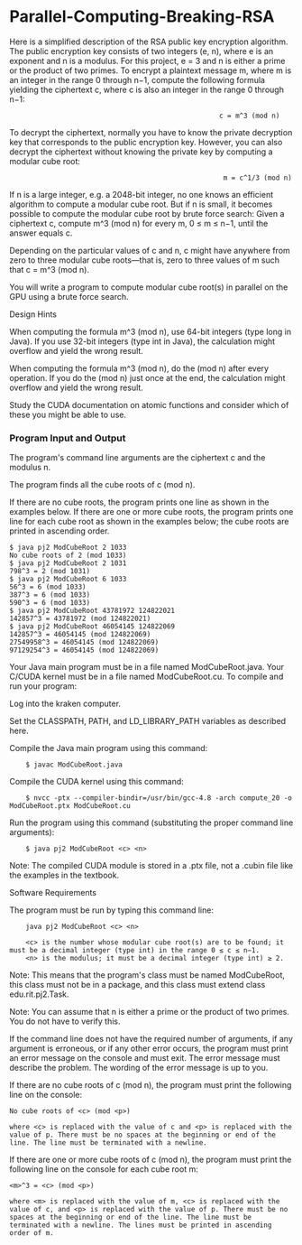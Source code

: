 # Parallel-Computing-Breaking-RSA

 Here is a simplified description of the RSA public key encryption algorithm. The public encryption key consists of two integers (e, n), where e is an exponent and n is a modulus. For this project, e = 3 and n is either a prime or the product of two primes. To encrypt a plaintext message m, where m is an integer in the range 0 through n−1, compute the following formula yielding the ciphertext c, where c is also an integer in the range 0 through n−1:

                                                        c = m^3 (mod n)

To decrypt the ciphertext, normally you have to know the private decryption key that corresponds to the public encryption key. However, you can also decrypt the ciphertext without knowing the private key by computing a modular cube root:

                                                         m = c^1/3 (mod n)

If n is a large integer, e.g. a 2048-bit integer, no one knows an efficient algorithm to compute a modular cube root. But if n is small, it becomes possible to compute the modular cube root by brute force search: Given a ciphertext c, compute m^3 (mod n) for every m, 0 ≤ m ≤ n−1, until the answer equals c.

Depending on the particular values of c and n, c might have anywhere from zero to three modular cube roots—that is, zero to three values of m such that c = m^3 (mod n).

You will write a program to compute modular cube root(s) in parallel on the GPU using a brute force search.

Design Hints

   When computing the formula m^3 (mod n), use 64-bit integers (type long in Java). If you use 32-bit integers (type int in Java), the calculation might overflow and yield the wrong result.

   When computing the formula m^3 (mod n), do the (mod n) after every operation. If you do the (mod n) just once at the end, the calculation might overflow and yield the wrong result.

   Study the CUDA documentation on atomic functions and consider which of these you might be able to use. 
   
### Program Input and Output

The program's command line arguments are the ciphertext c and the modulus n.

The program finds all the cube roots of c (mod n).

If there are no cube roots, the program prints one line as shown in the examples below. If there are one or more cube roots, the program prints one line for each cube root as shown in the examples below; the cube roots are printed in ascending order.

```
$ java pj2 ModCubeRoot 2 1033
No cube roots of 2 (mod 1033)
$ java pj2 ModCubeRoot 2 1031
798^3 = 2 (mod 1031)
$ java pj2 ModCubeRoot 6 1033
56^3 = 6 (mod 1033)
387^3 = 6 (mod 1033)
590^3 = 6 (mod 1033)
$ java pj2 ModCubeRoot 43781972 124822021
142857^3 = 43781972 (mod 124822021)
$ java pj2 ModCubeRoot 46054145 124822069
142857^3 = 46054145 (mod 124822069)
27549958^3 = 46054145 (mod 124822069)
97129254^3 = 46054145 (mod 124822069)
```
 Your Java main program must be in a file named ModCubeRoot.java. Your C/CUDA kernel must be in a file named ModCubeRoot.cu. To compile and run your program:

   Log into the kraken computer.

   Set the CLASSPATH, PATH, and LD_LIBRARY_PATH variables as described here.

   Compile the Java main program using this command:

        $ javac ModCubeRoot.java

   Compile the CUDA kernel using this command:

        $ nvcc -ptx --compiler-bindir=/usr/bin/gcc-4.8 -arch compute_20 -o ModCubeRoot.ptx ModCubeRoot.cu

   Run the program using this command (substituting the proper command line arguments):

        $ java pj2 ModCubeRoot <c> <n>

Note: The compiled CUDA module is stored in a .ptx file, not a .cubin file like the examples in the textbook. 

Software Requirements

   The program must be run by typing this command line:

        java pj2 ModCubeRoot <c> <n>

        <c> is the number whose modular cube root(s) are to be found; it must be a decimal integer (type int) in the range 0 ≤ c ≤ n−1.
        <n> is the modulus; it must be a decimal integer (type int) ≥ 2. 

   Note: This means that the program's class must be named ModCubeRoot, this class must not be in a package, and this class must extend class edu.rit.pj2.Task.

   Note: You can assume that n is either a prime or the product of two primes. You do not have to verify this.

   If the command line does not have the required number of arguments, if any argument is erroneous, or if any other error occurs, the program must print an error message on the console and must exit. The error message must describe the problem. The wording of the error message is up to you.

   If there are no cube roots of c (mod n), the program must print the following line on the console:

    No cube roots of <c> (mod <p>)

    where <c> is replaced with the value of c and <p> is replaced with the value of p. There must be no spaces at the beginning or end of the line. The line must be terminated with a newline.

   If there are one or more cube roots of c (mod n), the program must print the following line on the console for each cube root m:

    <m>^3 = <c> (mod <p>)

    where <m> is replaced with the value of m, <c> is replaced with the value of c, and <p> is replaced with the value of p. There must be no spaces at the beginning or end of the line. The line must be terminated with a newline. The lines must be printed in ascending order of m. 

